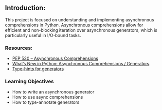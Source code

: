 ## Introduction:
This project is focused on understanding and implementing asynchronous comprehensions in Python. Asynchronous comprehensions allow for efficient and non-blocking iteration over asynchronous generators, which is particularly useful in I/O-bound tasks.

### Resources:
* [PEP 530 – Asynchronous Comprehensions](https://intranet.alxswe.com/rltoken/hlwtED-iLsdORSgly8DsyQ)
* [What’s New in Python: Asynchronous Comprehensions / Generators](https://intranet.alxswe.com/rltoken/0OkbObYzCKtO7ZUAxfKvkw)
* [Type-hints for generators](https://intranet.alxswe.com/rltoken/l4Fnno568VbVIn9GvrFVtQ)

### Learning Objectives

* How to write an asynchronous generator
* How to use async comprehensions
* How to type-annotate generators
